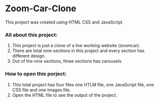 # Zoom-Car-Clone
This project was created using HTML CSS and JavaScript

### All about this project:
 1. This project is just a clone of a live working website (zoomcar).
 2. There are total nine sections in this project and every section has different design.
 3. Out of the nine sections, three sections has carousels.
 
 ### How to open this porject:
 1. This total project has four files one HTLM file, one JavaScript file, one CSS file and one Images file.
 2. Open the HTML file to see the output of the project.
